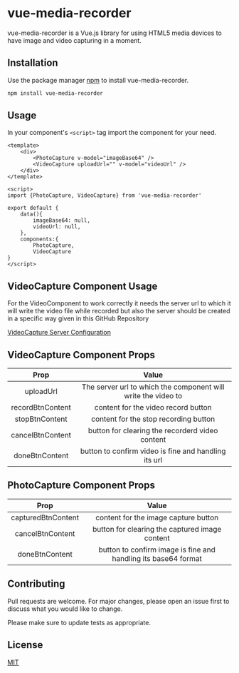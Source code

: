 # vue-media-recorder

vue-media-recorder is a Vue.js library for using HTML5 media devices to have image and video capturing in a moment.

## Installation

Use the package manager [npm](https://nodejs.org) to install vue-media-recorder.

```bash
npm install vue-media-recorder
```

## Usage

In your component's ```<script>``` tag import the component for your need.

```
<template>
    <div>
        <PhotoCapture v-model="imageBase64" />
        <VideoCapture uploadUrl="" v-model="videoUrl" />
    </div>
</template>

<script>
import {PhotoCapture, VideoCapture} from 'vue-media-recorder'

export default {
    data(){
        imageBase64: null,
        videoUrl: null,
    },
    components:{
        PhotoCapture,
        VideoCapture
}
</script>
```

## VideoCapture Component Usage

For the VideoComponent to work correctly it needs the server url to which it will write the video file while recorded but also the server should be created in a specific way given in this GitHub Repository

[VideoCapture Server Configuration](https://github.com/vyaron/misterRecorder)


## VideoCapture Component Props
|       Prop       |                             Value                             |
|:----------------:|:-------------------------------------------------------------:|
|    uploadUrl     | The server url to which the component will write the video to |
| recordBtnContent |              content for the video record button              |
|  stopBtnContent  |             content for the stop recording button             |
| cancelBtnContent |        button for clearing the recorderd video content        |
|  doneBtnContent  |     button to confirm video is fine and handling its url      |


## PhotoCapture Component Props
|       Prop       |                             Value                             |
|:----------------:|:-------------------------------------------------------------:|
| capturedBtnContent |              content for the image capture button              |
| cancelBtnContent |        button for clearing the captured image content        |
|  doneBtnContent  |     button to confirm image is fine and handling its base64 format      |



## Contributing
Pull requests are welcome. For major changes, please open an issue first to discuss what you would like to change.

Please make sure to update tests as appropriate.

## License
[MIT](https://choosealicense.com/licenses/mit/)